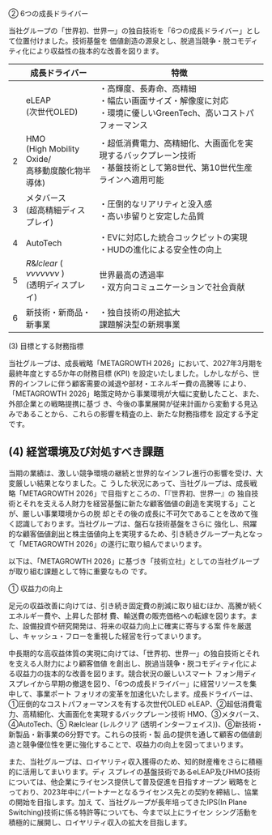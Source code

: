 ② 6つの成長ドライバー

当社グループの「世界初、世界一」の独自技術を「6つの成長ドライバー」として位置付けました。技術基盤を 価値創造の源泉とし、脱過当競争・脱コモディティ化により収益性の抜本的な改善を図ります。

|   | 成長ドライバー                                               | 特徴                                                                |
|---|-------------------------------------------------------|-------------------------------------------------------------------|
|   | $\text{eLEAP}$<br>(次世代OLED)                           | ・高輝度、長寿命、高精細<br>・幅広い画面サイズ・解像度に対応<br>・環境に優しいGreenTech、高いコストパフォーマンス |
| 2 | $\text{HMO}$<br>(High Mobility Oxide/<br>高移動度酸化物半導体)  | ・超低消費電力、高精細化、大画面化を実現するバックプレーン技術<br>・基盤技術として第8世代、第10世代生産ラインへ適用可能   |
| 3 | メタバース<br>(超高精細ディスプレイ)                                 | ・圧倒的なリアリティと没入感<br>・高い歩留りと安定した品質                                   |
| 4 | AutoTech                                              | ・EVに対応した統合コックピットの実現<br>・HUDの進化による安全性の向上                           |
| 5 | $R\&lclear$ ( $\nu\nu\nu\nu\nu\nu\nu$ )<br>(透明ディスプレイ) | 世界最高の透過率<br>・双方向コミュニケーションで社会貢献                                    |
| 6 | 新技術・新商品・新事業                                           | ・独自技術の用途拡大<br>課題解決型の新規事業                                          |

(3) 目標とする財務指標

当社グループは、成長戦略「METAGROWTH 2026」において、2027年3月期を最終年度とする5か年の財務目標 (KPI) を設定いたしました。しかしながら、世界的インフレに伴う顧客需要の減退や部材・エネルギー費の高騰等 により、「METAGROWTH 2026」略策定時から事業環境が大幅に変動したこと、また、外部企業との戦略提携に基づ き、今後の事業展開が従来計画から変動する見込みであることから、これらの影響を精査の上、新たな財務指標を 設定する予定です。

## (4) 経営環境及び対処すべき課題

当期の業績は、激しい競争環境の継続と世界的なインフレ進行の影響を受け、大変厳しい結果となりました。こ うした状況にあって、当社グループは、成長戦略「METAGROWTH 2026」で目指すところの、「『世界初、世界一』の 独自技術とそれを支える人財力を経営基盤に新たな顧客価値の創造を実現する」ことが、厳しい事業環境からの脱 却とその後の成長に不可欠であることを改めて強く認識しております。当社グループは、盤石な技術基盤をさらに 強化し、飛躍的な顧客価値創出と株主価値向上を実現するため、引き続きグループー丸となって「METAGROWTH 2026」の遂行に取り組んでまいります。

以下は、「METAGROWTH 2026」に基づき「技術立社」としての当社グループが取り組む課題として特に重要なもの です。

① 収益力の向上

足元の収益改善に向けては、引き続き固定費の削減に取り組むほか、高騰が続くエネルギー費や、上昇した部材 費、輸送費の販売価格への転嫁を図ります。また、設備投資や研究開発は、将来の収益力向上に確実に寄与する案 件を厳選し、キャッシュ・フローを重視した経営を行ってまいります。

中長期的な高収益体質の実現に向けては、「世界初、世界一」の独自技術とそれを支える人財力により顧客価値 を創出し、脱過当競争・脱コモディティ化による収益力の抜本的な改善を図ります。競合状況の厳しいスマート フォン用ディスプレイから早期の撤退を図り、「6つの成長ドライバー」に経営リソースを集中して、事業ポート フォリオの変革を加速化いたします。成長ドライバーは、①圧倒的なコストパフォーマンスを有する次世代OLED eLEAP、②超低消費電力、高精細化、大画面化を実現するバックプレーン技術 HMO、③メタバース、④AutoTech、⑤ Rælclear (レルクリア (透明インターフェイス))、⑥新技術・新製品・新事業の6分野です。これらの技術・製 品の提供を通して顧客の価値創造と競争優位性を更に強化することで、収益力の向上を図ってまいります。

また、当社グループは、ロイヤリティ収入獲得のため、知的財産権をさらに積極的に活用してまいります。ディ スプレイの基盤技術であるeLEAP及びHMO技術については、他企業にライセンス提供して普及促進を目指すオープン 戦略をとっており、2023年中にパートナーとなるライセンス先との契約を締結し、協業の開始を目指します。加え て、当社グループが長年培ってきたIPS(In Plane Switching)技術に係る特許等についても、今まで以上にライセン シング活動を積極的に展開し、ロイヤリティ収入の拡大を目指します。
